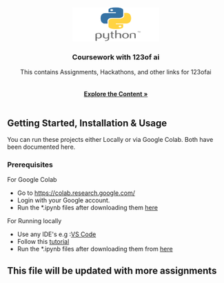 <a name="readme-top"></a>
<br />
<div align="center">
  <a href="https://github.com/swarnadeep13/123ofai/">
    <img src="https://github.com/swarnadeep13/123ofai/blob/main/Python-Symbol.png" alt="Logo" width="200" height="80">
  </a>

<h3 align="center">Coursework with 123of ai</h3>

  <p align="center">
   This contains Assignments, Hackathons, and other links for 123ofai
    <br />
     <br />
    <br />
    <a href="https://github.com/swarnadeep13/123ofai/tree/main/Python"><strong>Explore the Content »</strong></a>
    <br />
    <br />
  
  </p>
</div>


<!-- GETTING STARTED -->
## Getting Started, Installation & Usage

You can run these projects either Locally or via Google Colab. Both have been documented here.

### Prerequisites

For Google Colab
- Go to https://colab.research.google.com/
- Login with your Google account.
- Run the *.ipynb files after downloading them [here](https://github.com/swarnadeep13/123ofai/tree/main/Python)

For Running locally
- Use any IDE's e.g :[VS Code](https://code.visualstudio.com/)
- Follow this [tutorial](https://code.visualstudio.com/docs/languages/python)
- Run the *.ipynb files after downloading them from [here](https://github.com/swarnadeep13/123ofai/tree/main/Python)



## This file will be updated with more assignments
